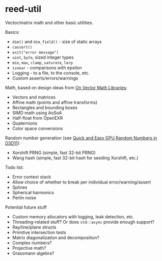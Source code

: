reed-util
=========

Vector/matrix math and other basic utilities.

Basics:
* `dim()` and `dim_field()` - size of static arrays
* `cassert()`
* `exit("error message")`
* `uint`, `byte`, sized integer types
* `min`, `max`, `clamp`, `saturate`, `lerp`
* `isnear` - comparisons with epsilon
* Logging - to a file, to the console, etc.
* Custom asserts/errors/warnings

Math, based on design ideas from [On Vector Math Libraries](http://www.reedbeta.com/blog/2013/12/28/on-vector-math-libraries/):
* Vectors and matrices
* Affine math (points and affine transforms)
* Rectangles and bounding boxes
* SIMD math using AoSoA
* Half-float from OpenEXR
* Quaternions
* Color space conversions

Random number generation (see [Quick and Easy GPU Random Numbers in D3D11](http://www.reedbeta.com/blog/2013/01/12/quick-and-easy-gpu-random-numbers-in-d3d11/)):
* Xorshift PRNG (simple, fast 32-bit PRNG)
* Wang hash (simple, fast 32-bit hash for seeding Xorshift, etc.)

Todo list:
* Error context stack
* Allow choice of whether to break per individual error/warning/assert
* Splines
* Spherical harmonics
* Perlin noise

Potential future stuff
* Custom memory allocators with logging, leak detection, etc.
* Threading-related stuff?  Or does `std::async` provide enough support?
* Ray/line/plane structs
* Primitive intersection tests
* Matrix diagonalization and decomposition?
* Complex numbers?
* Projective math?
* Grassmann algebra?
